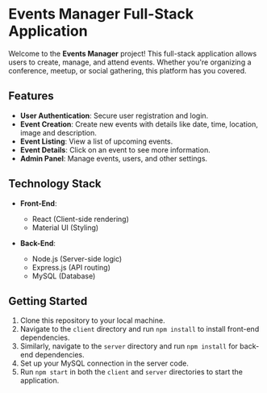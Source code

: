 # Events Manager Full-Stack Application

Welcome to the **Events Manager** project! This full-stack application allows users to create, manage, and attend events. Whether you're organizing a conference, meetup, or social gathering, this platform has you covered.

## Features

- **User Authentication**: Secure user registration and login.
- **Event Creation**: Create new events with details like date, time, location, image and description.
- **Event Listing**: View a list of upcoming events.
- **Event Details**: Click on an event to see more information.
- **Admin Panel**: Manage events, users, and other settings.

## Technology Stack

- **Front-End**:
  - React (Client-side rendering)
  - Material UI (Styling)

- **Back-End**:
  - Node.js (Server-side logic)
  - Express.js (API routing)
  - MySQL (Database)

## Getting Started

1. Clone this repository to your local machine.
2. Navigate to the `client` directory and run `npm install` to install front-end dependencies.
3. Similarly, navigate to the `server` directory and run `npm install` for back-end dependencies.
4. Set up your MySQL connection in the server code.
5. Run `npm start` in both the `client` and `server` directories to start the application.
